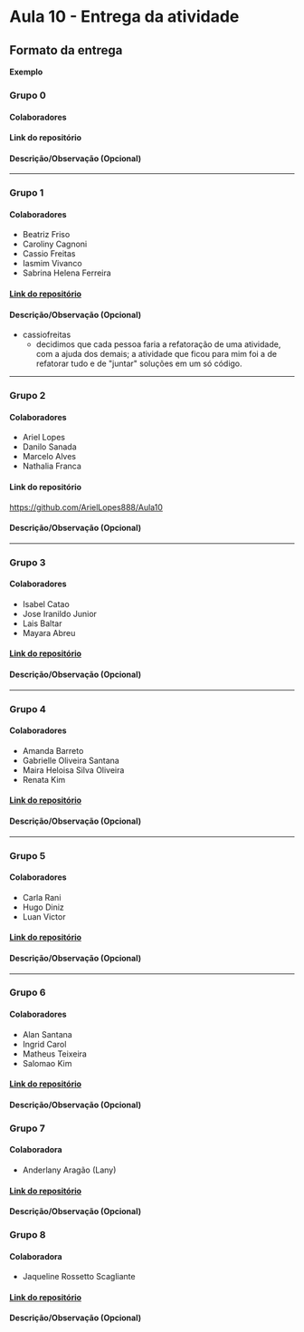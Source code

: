 # Aula 10 - Entrega da atividade


## Formato da entrega

**Exemplo**

### Grupo 0

#### Colaboradores

#### Link do repositório

#### Descrição/Observação (Opcional)

----

### Grupo 1

#### Colaboradores

- Beatriz Friso
- Caroliny Cagnoni
- Cassio Freitas
- Iasmim Vivanco
- Sabrina Helena Ferreira

#### [ Link do repositório ](https://github.com/cgcagnoni/Aula10-Exercicios)

#### Descrição/Observação (Opcional)
- cassiofreitas
  - decidimos que cada pessoa faria a refatoração de uma atividade, com a ajuda dos demais; a atividade que ficou para mim foi a de refatorar tudo e de "juntar" soluções em um só código. 
----

### Grupo 2

#### Colaboradores

- Ariel Lopes
- Danilo Sanada
- Marcelo Alves
- Nathalia Franca

#### Link do repositório
https://github.com/ArielLopes888/Aula10
#### Descrição/Observação (Opcional)

----

### Grupo 3

#### Colaboradores

- Isabel Catao
- Jose Iranildo Junior
- Lais Baltar
- Mayara Abreu

#### [Link do repositório](https://github.com/isabelalvescatao/aula10-Introducao_a_programacao_orientada_a_objeto)

#### Descrição/Observação (Opcional)

----

### Grupo 4

#### Colaboradores

- Amanda Barreto
- Gabrielle Oliveira Santana
- Maira Heloisa Silva Oliveira
- Renata Kim

#### [Link do repositório](https://github.com/amandacbarreto/aula10_orientacao-a-objetos/tree/main/mesa-de-trabalho)

#### Descrição/Observação (Opcional)

----

### Grupo 5

#### Colaboradores

- Carla Rani
- Hugo Diniz
- Luan Victor

#### [Link do repositório](https://github.com/Hugogdiniz/Aula-10-refatorando-exercicios-poo)

#### Descrição/Observação (Opcional)

----

### Grupo 6

#### Colaboradores

- Alan Santana
- Ingrid Carol
- Matheus Teixeira
- Salomao Kim

#### [Link do repositório](https://github.com/sekimzero/Aula10-Refatoracao)

#### Descrição/Observação (Opcional)

### Grupo 7

#### Colaboradora 
- Anderlany Aragão (Lany)

#### [Link do repositório](https://github.com/lanyarag/dhme_treinamento/tree/master/Mesa6)

#### Descrição/Observação (Opcional)


### Grupo 8

#### Colaboradora 
- Jaqueline Rossetto Scagliante

#### [Link do repositório](https://github.com/jaquerossetto/aula10-classes-poo/blob/main/README.md)

#### Descrição/Observação (Opcional)
